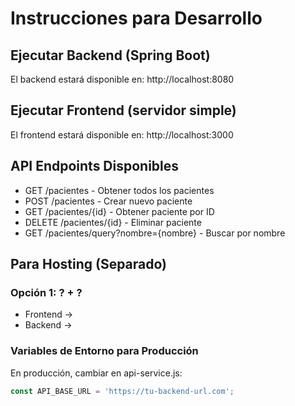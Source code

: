 # Instrucciones para Desarrollo

## Ejecutar Backend (Spring Boot)
El backend estará disponible en: http://localhost:8080

## Ejecutar Frontend (servidor simple)
El frontend estará disponible en: http://localhost:3000

## API Endpoints Disponibles
- GET    /pacientes          - Obtener todos los pacientes
- POST   /pacientes          - Crear nuevo paciente
- GET    /pacientes/{id}     - Obtener paciente por ID
- DELETE /pacientes/{id}     - Eliminar paciente
- GET    /pacientes/query?nombre={nombre} - Buscar por nombre

## Para Hosting (Separado)

### Opción 1: ? + ?
- Frontend → 
- Backend → 

### Variables de Entorno para Producción
En producción, cambiar en api-service.js:
```javascript
const API_BASE_URL = 'https://tu-backend-url.com';
```